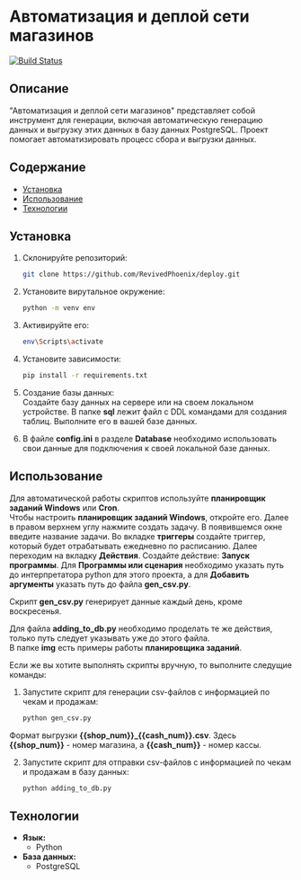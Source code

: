 # Автоматизация и деплой сети магазинов

[![Build Status](https://travis-ci.org/username/repo.svg?branch=master)](https://travis-ci.org/username/repo)

## Описание
"Автоматизация и деплой сети магазинов" представляет собой инструмент для генерации, включая автоматическую генерацию данных и выгрузку этих данных в базу данных PostgreSQL. Проект помогает автоматизировать процесс сбора и выгрузки данных.

## Содержание
- [Установка](#установка)
- [Использование](#использование)
- [Технологии](#технологии)

## Установка
1. Склонируйте репозиторий:
    ```bash
    git clone https://github.com/RevivedPhoenix/deploy.git

2. Установите вирутальное окружение:
    ```bash
    python -m venv env  

3. Активируйте его:
    ```bash
    env\Scripts\activate

4. Установите зависимости:
    ```bash
    pip install -r requirements.txt

5. Создание базы данных:  
Создайте базу данных на сервере или на своем локальном устройстве. В папке **sql** лежит файл с DDL командами для создания таблиц. Выполните его в вашей базе данных.  
  
6. В файле **config.ini** в разделе **Database** необходимо использовать свои данные для подключения к своей локальной базе данных. 

## Использование
Для автоматической работы скриптов используйте **планировщик заданий Windows** или **Cron**.  
Чтобы настроить **планировщик заданий Windows**, откройте его. Далее в правом верхнем углу нажмите создать задачу. В появившемся окне введите название задачи. Во вкладке **триггеры** создайте триггер, который будет отрабатывать ежедневно по расписанию. Далее переходим на вкладку **Действия**. Создайте действие: **Запуск программы**. Для **Программы или сценария** необходимо указать путь до интерпретатора python для этого проекта, а для **Добавить аргументы** указать путь до файла **gen_csv.py**.  
  
Скрипт **gen_csv.py** генерирует данные каждый день, кроме воскресенья.  
  
Для файла **adding_to_db.py** необходимо проделать те же действия, только путь следует указывать уже до этого файла.  
В папке **img** есть примеры работы **планировщика заданий**.  
  
Если же вы хотите выполнять скрипты вручную, то выполните следущие команды:  
1. Запустите скрипт для генерации csv-файлов с информацией по чекам и продажам:  
    ```bash
    python gen_csv.py  
Формат выгрузки **{{shop_num}}_{{cash_num}}.csv**. Здесь **{{shop_num}}** - номер магазина, а **{{cash_num}}** - номер кассы.

2. Запустите скрипт для отправки csv-файлов с информацией по чекам и продажам в базу данных:  
    ```bash
    python adding_to_db.py

## Технологии  
- **Язык:**
  - Python
- **База данных:**
  - PostgreSQL
